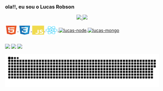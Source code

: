 ### ola!!, eu sou o Lucas Robson

<div align="center">
  <a href="https://github.com/LukeRobs">
  <img height="160em" src="https://github-readme-stats.vercel.app/api?username=LukeRobs&show_icons=true&theme=radical&include_all_commits=true&count_private=true"/>
  <img height="160em" src="https://github-readme-stats.vercel.app/api/top-langs/?username=LukeRobs&layout=compact&langs_count=7&theme=radical"/>
</div>
  
  <div style="display: inline_block"><br>
  <img align="center" alt="lucas-HTML"  height="30"  width="40"  src="https://raw.githubusercontent.com/devicons/devicon/master/icons/html5/html5-original.svg">
  <img align="center" alt="lucas-CSS"   height="30"  width="40"  src="https://raw.githubusercontent.com/devicons/devicon/master/icons/css3/css3-original.svg">
  <img align="center" alt="lucas-Js"    height="30"  width="40"  src="https://raw.githubusercontent.com/devicons/devicon/master/icons/javascript/javascript-plain.svg">
  <img align="center" alt="lucas-React" height="30"  width="40"  src="https://raw.githubusercontent.com/devicons/devicon/master/icons/react/react-original.svg">
  <img align="center" alt="lucas-node"  height="30"  widht="40"  src="https://cdn.jsdelivr.net/gh/devicons/devicon/icons/nodejs/nodejs-original.svg" />
  <img align="center" alt="lucas-mongo" height="30"  width="40"  src="https://cdn.jsdelivr.net/gh/devicons/devicon/icons/mongodb/mongodb-original-wordmark.svg" />
</div>
  
   ##
  
  <div> 
  <a href="https://www.instagram.com/luxca_1/" target="_blank"><img src="https://img.shields.io/badge/-Instagram-%23E4405F?style=for-the-badge&logo=instagram&logoColor=white" target="_blank"></a>
  <a href = "mailto:lucassrobson06@gmail.com"><img src="https://img.shields.io/badge/-Gmail-%23333?style=for-the-badge&logo=gmail&logoColor=white" target="_blank"></a>
  <a href="https://https://www.linkedin.com/in/lucas-robson-dev/" target="_blank"><img src="https://img.shields.io/badge/-LinkedIn-%230077B5?style=for-the-badge&logo=linkedin&logoColor=white" target="_blank"></a> 

    
![Snake animation](https://github.com/LukeRobs/LukeRobs/blob/output/github-contribution-grid-snake.svg)    
</div>

 
